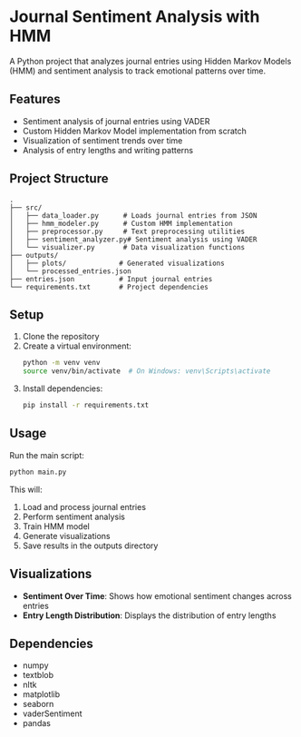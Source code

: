 # Journal Sentiment Analysis with HMM

A Python project that analyzes journal entries using Hidden Markov Models (HMM) and sentiment analysis to track emotional patterns over time.

## Features

- Sentiment analysis of journal entries using VADER
- Custom Hidden Markov Model implementation from scratch
- Visualization of sentiment trends over time
- Analysis of entry lengths and writing patterns

## Project Structure

```
.
├── src/
│   ├── data_loader.py      # Loads journal entries from JSON
│   ├── hmm_modeler.py      # Custom HMM implementation
│   ├── preprocessor.py     # Text preprocessing utilities
│   ├── sentiment_analyzer.py# Sentiment analysis using VADER
│   └── visualizer.py       # Data visualization functions
├── outputs/
│   ├── plots/             # Generated visualizations
│   └── processed_entries.json
├── entries.json           # Input journal entries
└── requirements.txt       # Project dependencies
```

## Setup

1. Clone the repository
2. Create a virtual environment:
   ```bash
   python -m venv venv
   source venv/bin/activate  # On Windows: venv\Scripts\activate
   ```
3. Install dependencies:
   ```bash
   pip install -r requirements.txt
   ```

## Usage

Run the main script:
```bash
python main.py
```

This will:
1. Load and process journal entries
2. Perform sentiment analysis
3. Train HMM model
4. Generate visualizations
5. Save results in the outputs directory

## Visualizations

- **Sentiment Over Time**: Shows how emotional sentiment changes across entries
- **Entry Length Distribution**: Displays the distribution of entry lengths

## Dependencies

- numpy
- textblob
- nltk
- matplotlib
- seaborn
- vaderSentiment
- pandas 
